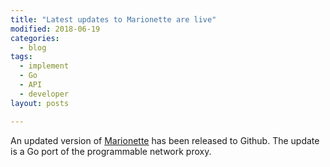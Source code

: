 ```yaml
---
title: "Latest updates to Marionette are live"
modified: 2018-06-19
categories:
  - blog
tags:
  - implement
  - Go
  - API
  - developer
layout: posts

---
```


An updated version of [Marionette](https://github.com/redjack/marionette) has been released to Github. The update is a Go port of the programmable network proxy.


